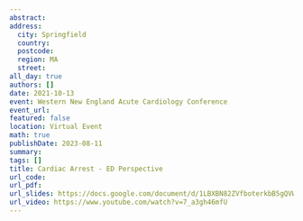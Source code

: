 ```yaml
---
abstract: 
address:
  city: Springfield
  country:
  postcode: 
  region: MA
  street: 
all_day: true
authors: []
date: 2021-10-13
event: Western New England Acute Cardiology Conference
event_url: 
featured: false
location: Virtual Event
math: true
publishDate: 2023-08-11
summary: 
tags: []
title: Cardiac Arrest - ED Perspective
url_code: 
url_pdf: 
url_slides: https://docs.google.com/document/d/1LBXBN82ZVfboterkbB5gQVWYbeVtC6Zyrw56EysroY0/edit
url_video: https://www.youtube.com/watch?v=7_a3gh46mfU
---
```

